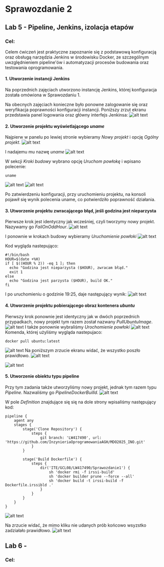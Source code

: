 # Sprawozdanie 2

## Lab 5 - Pipeline, Jenkins, izolacja etapów

### Cel:
Celem ćwiczeń jest praktyczne zapoznanie się z podstawową konfiguracją oraz obsługą narzędzia Jenkins w środowisku Docker, ze szczególnym uwzględnieniem pipeline'ów i automatyzacji procesów budowania oraz testowania oprogramowania. 

#### 1. Utworzenie instancji Jenkins

Na poprzednich zajęciach utworzono instancję Jenkins, której konfiguracja została omówiona w Sprawozdaniu 1. 

Na obecnych zajęciach konieczne było ponowne zalogowanie się oraz weryfikacja poprawności konfiguracji instancji. Poniższy zrzut ekranu przedstawia panel logowania oraz główny interfejs Jenkinsa:
![alt text](<Lab5/Zrzut ekranu 2025-04-01 191218.png>)

#### 2. Utworzenie projektu wyświetlającego *uname*

Najpierw w panelu po lewiej stronie wybieramy *Nowy projekt* i opcję *Ogólny projekt*.
![alt text](<Lab5/Zrzut ekranu 2025-04-01 191728.png>)

I nadajemu mu nazwę *uname*
![alt text](<Lab5/Zrzut ekranu 2025-04-01 191925.png>)

W sekcji *Kroki budowy* wybrano opcję *Uruchom powłokę* i wpisano polecenie:
```
uname
```
![alt text](<Lab5/Zrzut ekranu 2025-04-01 192000.png>)
![alt text](<Lab5/Zrzut ekranu 2025-04-01 192018.png>)

Po zatwierdzeniu konfiguracji, przy uruchomieniu projektu, na konsoli pojawił się wynik polecenia uname, co potwierdziło poprawność działania.

#### 3. Utworzenie projektu zwracającego błąd, jeśli godzina jest nieparzysta

Pierwsze krok jest identyczny jak wcześniej, czyli tworzymy nowy projekt. Nazywamy go *FailOnOddHour*.
![alt text](<Lab5/Zrzut ekranu 2025-04-01 192118.png>)

I ponownie w krokach budowy wybieramy *Uruchomienie powłoki*
![alt text](<Lab5/Zrzut ekranu 2025-04-01 192404.png>)

Kod wygląda nastepująco:
```
#!/bin/bash
HOUR=$(date +%H)
if [ $((HOUR % 2)) -eq 1 ]; then
  echo "Godzina jest nieparzysta ($HOUR), zwracam błąd."
  exit 1
else
  echo "Godzina jest parzysta ($HOUR), build OK."
fi
```
I po uruchomieniu o godzinie 19:25, daje następujący wynik:
![alt text](<Lab5/Zrzut ekranu 2025-04-01 192514.png>)

#### 4. Utworzenie projektu pobierającego obraz kontenera *ubuntu*

Pierwszy krok ponownie jest identyczny jak w dwóch poprzednich przypadkach, nowy projekt tym razem został nazwany *PullUbuntuImage*.
![alt text](<Lab5/Zrzut ekranu 2025-04-01 192604.png>)
I także ponownie wybraliśmy *Urochomienie powłoki*
![alt text](<Lab5/Zrzut ekranu 2025-04-01 192629.png>)
Komenda, której użyliśmy wygląda nastepujaco:
```
docker pull ubuntu:latest
```
![alt text](<Lab5/Zrzut ekranu 2025-04-01 192844.png>)
Na poniższym zrzucie ekranu widać, że wszystko poszło prawidłowo.
![alt text](<Lab5/Zrzut ekranu 2025-04-01 192945.png>)

![alt text](<Lab5/Zrzut ekranu 2025-04-01 193116.png>)

#### 5. Utworzenie obiektu typu pipeline

Przy tym zadania także utworzyliśmy nowy projekt, jednak tym razem typu *Pipeline*. Nazwaliśmy go *PipelineDockerBuilld*.
![alt text](<Lab5/Zrzut ekranu 2025-04-01 193144.png>)

W pole *Definition* znajdujące się się na dole strony wpisaliśmy następujący kod:
```
pipeline {
    agent any
    stages {
        stage('Clone Repository') {
            steps {
                git branch: 'LW417490', url: 'https://github.com/InzynieriaOprogramowaniaAGH/MDO2025_INO.git'
            }
        }
        
        stage('Build Dockerfile') {
            steps {
                dir('ITE/GCL08/LW417490/Sprawozdanie1') {
                    sh 'docker rmi -f irssi-build'
                    sh 'docker builder prune --force --all'
                    sh 'docker build -t irssi-build -f Dockerfile.irssibld .'
                }
            }
        }
    }
}
```
![alt text](<Lab5/Zrzut ekranu 2025-04-01 200024.png>)

Na zrzucie widać, że mimo kliku nie udanych prób końcowo wsyzstko zadziałało prawidłowo.
![alt text](<Lab5/Zrzut ekranu 2025-04-01 200042.png>)



## Lab 6 - 

### Cel: